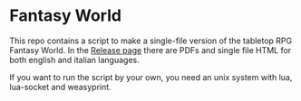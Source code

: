 
# Fantasy World

This repo contains a script to make a single-file version of the tabletop
RPG Fantasy World. In the [Release page](https://github.com/pocomane/fantasy-world-pdf/releases/latest)
there are PDFs and single file HTML for both english and italian languages.

If you want to run the script by your own, you need an unix system with
lua, lua-socket and weasyprint.

